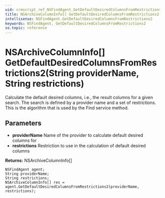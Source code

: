 ```yaml
---
uid: crmscript_ref_NSFindAgent_GetDefaultDesiredColumnsFromRestrictions2
title: NSArchiveColumnInfo[] GetDefaultDesiredColumnsFromRestrictions2(String providerName, String restrictions)
intellisense: NSFindAgent.GetDefaultDesiredColumnsFromRestrictions2
keywords: NSFindAgent, GetDefaultDesiredColumnsFromRestrictions2
so.topic: reference
---
```


# NSArchiveColumnInfo[] GetDefaultDesiredColumnsFromRestrictions2(String providerName, String restrictions)

Calculate the default desired columns, i.e., the result columns for a given search. The search is defined by a provider name and a set of restrictions. This is the algorithm that is used by the Find service method.

## Parameters

* **providerName** Name of the provider to calculate default desired columns for
* **restrictions** Restriction to use in the calculation of default desired columns

**Returns:** NSArchiveColumnInfo[]

```crmscript
NSFindAgent agent;
String providerName;
String restrictions;
NSArchiveColumnInfo[] res = agent.GetDefaultDesiredColumnsFromRestrictions2(providerName, restrictions);
```

